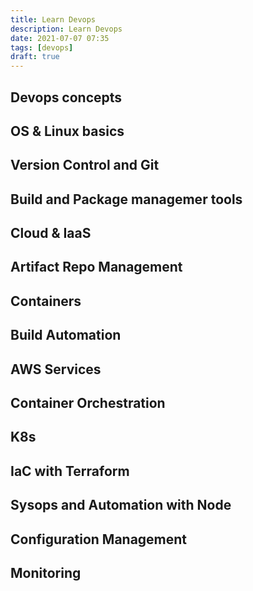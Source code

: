 ```yaml
---
title: Learn Devops
description: Learn Devops
date: 2021-07-07 07:35
tags: [devops]
draft: true
---
```


## Devops concepts

## OS & Linux basics

## Version Control and Git

## Build and Package managemer tools

## Cloud & IaaS

## Artifact Repo Management

## Containers

## Build Automation

## AWS Services

## Container Orchestration

## K8s

## IaC with Terraform

## Sysops and Automation with Node

## Configuration Management

## Monitoring
